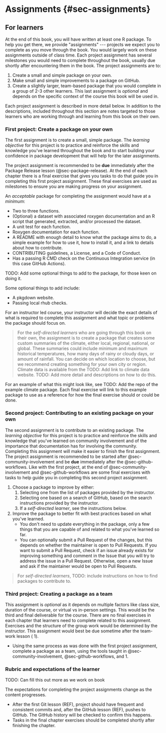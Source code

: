 # Assignments {#sec-assignments}

## For learners

At the end of this book, you will have written at least one R package.
To help you get there, we provide "assignments" --- projects we expect
you to complete as you move through the book. You would largely work on
these assignments outside of class time. Each project assignment has
several milestones you would need to complete throughout the book,
usually due shortly after encountering them in the book. The project
assignments are to:

1.  Create a small and simple package on your own.
2.  Make small and simple improvements to a package on GitHub.
3.  Create a slightly larger, team-based package that you would complete
    in a group of 2-3 other learners. This last assignment is *optional*
    and depends on the specific context of the course this book will be
    used in.

Each project assignment is described in more detail below. In addition
to the descriptions, included throughout this section are notes targeted
to those learners who are working through and learning from this book on
their own.

### First project: Create a package on your own

The first assignment is to create a small, simple package. The *learning
objective* for this project is to practice and reinforce the skills and
knowledge you've learned throughout the book and to start building your
confidence in package development that will help for the later
assignments.

The project assignment is recommended to be **due** immediately after
the Package Release lesson (@sec-package-release). At the end of each
chapter there is a final exercise that gives you tasks to do that guide
you in completing this first project assignment. These final exercises
are used as milestones to ensure you are making progress on your
assignment.

An *acceptable* package for completing the assignment would have at a
*minimum*:

-   Two to three functions.
-   (Optional) a dataset with associated roxygen documentation and an R
    script that generated, extracted, and/or processed the dataset.
-   A unit test for each function.
-   Roxygen documentation for each function.
-   A README with enough detail to know what the package aims to do, a
    simple example for how to use it, how to install it, and a link to
    details about how to contribute.
-   CONTRIBUTING guidelines, a License, and a Code of Conduct.
-   Has a passing R CMD check on the Continuous Integration service (in
    this case GitHub Actions).

TODO: Add some optional things to add to the package, for those keen on
doing it.

Some optional things to add include:

-   A pkgdown website.
-   Passing local rhub checks.

For an instructor led course, your instructor will decide the exact
details of what is required to complete this assignment and what topic
or problems the package should focus on.

> For the *self-directed learners* who are going through this book on
> their own, the assignment is to create a package that creates some
> custom summaries of the climate, either local, regional, national, or
> global. These summaries could include minimum and maximum historical
> temperatures, how many days of rainy or cloudy days, or amount of
> rainfall. You can decide on which location to choose, but we recommend
> creating something for your own city or region. Climate data is
> available from the TODO: Add link to climate data website. TODO: Add
> more detail and descriptions on how to do this.

For an example of what this might look like, see TODO: Add the repo of
the example climate package. Each final exercise will link to this
example package to use as a reference for how the final exercise should
or could be done.

### Second project: Contributing to an existing package on your own

The second assignment is to contribute to an existing package. The
*learning objective* for this project is to practice and reinforce the
skills and knowledge that you've learned on community involvement and of
the importance that documentation has for involving the community.
Completing this assignment will make it easier to finish the first
assignment. The project assignment is recommended to be started after
@sec-community-involvement and be **due** immediately after the
@sec-github-workflows. Like with the first project, at the end of
@sec-community-involvement and @sec-github-workflows are some final
exercises with tasks to help guide you in completing this second project
assignment.

1.  Choose a package to improve by either:
    1.  Selecting one from the list of packages provided by the
        instructor.
    2.  Selecting one based on a search of GitHub, based on the search
        instructions provided by the instructor.
    3.  If a *self-directed learner*, see the instructions below.
2.  Improve the package to better fit with best practices based on what
    you've learned.
    -   You don't need to update everything in the package, only a few
        things that you are capable of and related to what you've
        learned so far.
    -   You can optionally submit a Pull Request of the changes, but
        this depends on whether the maintainer is open to Pull Requests.
        If you want to submit a Pull Request, check if an issue already
        exists for improving something and comment in the Issue that you
        will try to address the issue in a Pull Request. Otherwise, open
        a new Issue and ask if the maintainer would be open to Pull
        Requests.

> For *self-directed learners*, TODO: include instructions on how to
> find packages to contribute to.

### Third project: Creating a package as a team

This assignment is *optional* as it depends on multiple factors like
class size, duration of the course, or virtual vs in-person settings.
This would be the third and final deliverable for the course. There are
no final exercises in each chapter that learners need to complete
related to this assignment. Exercises and the structure of the group
work would be determined by the instructor. This assignment would best
be due sometime after the team-work lesson ( 1).

-   Using the same process as was done with the first project
    assignment, complete a package as a team, using the tools taught in
    @sec-community-involvement, @sec-github-workflows, and
    1.  

### Rubric and expectations of the learner

TODO: Can fill this out more as we work on book

The expectations for completing the project assignments change as the
content progresses.

-   After the first Git lesson (REF), project should have frequent and
    consistent commits and, after the GitHub lesson (REF), pushes to
    GitHub. The GitHub history will be checked to confirm this happens.
-   Tasks in the final chapter exercises should be completed shortly
    after finishing the chapter.
